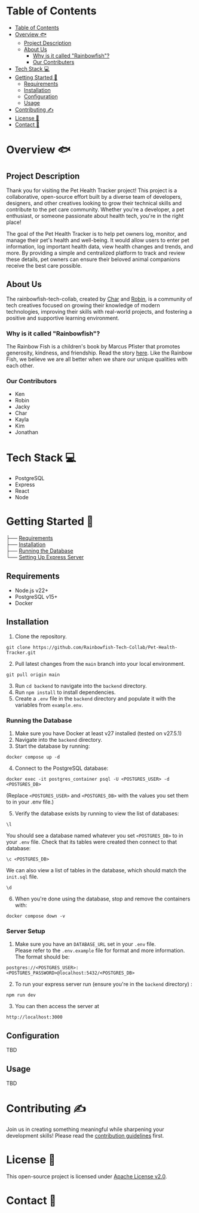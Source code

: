 # Table of Contents

- [Table of Contents](#table-of-contents)
- [Overview 🐟](#overview-)
	- [Project Description](#project-description)
	- [About Us](#about-us)
		- [Why is it called "Rainbowfish"?](#why-is-it-called-rainbowfish)
		- [Our Contributers](#our-contributers)
- [Tech Stack 💻](#tech-stack-)
- [Getting Started 🚀](#getting-started-)
	- [Requirements](#requirements)
	- [Installation](#installation)
	- [Configuration](#configuration)
	- [Usage](#usage)
- [Contributing ✍️](#contributing-️)
- [License 📃](#license-)
- [Contact 💬](#contact-)

# Overview 🐟

## Project Description

Thank you for visiting the Pet Health Tracker project! This project is a collaborative, open-source effort built by a diverse team of developers, designers, and other creatives looking to grow their technical skills and contribute to the pet care community. Whether you're a developer, a pet enthusiast, or someone passionate about health tech, you're in the right place!

The goal of the Pet Health Tracker is to help pet owners log, monitor, and manage their pet's health and well-being. It would allow users to enter pet information, log important health data, view health changes and trends, and more. By providing a simple and centralized platform to track and review these details, pet owners can ensure their beloved animal companions receive the best care possible.

## About Us

The rainbowfish-tech-collab, created by [Char](https://github.com/charburton18) and [Robin](https://github.com/robinallenaz), is a community of tech creatives focused on growing their knowledge of modern technologies, improving their skills with real-world projects, and fostering a positive and supportive learning environment.

### Why is it called "Rainbowfish"?

The Rainbow Fish is a children's book by Marcus Pfister that promotes generosity, kindness, and friendship. Read the story [here](https://milldamschool.org/wp-content/uploads/sites/4/2022/09/The_rainbow_fish.pdf). Like the Rainbow Fish, we believe we are all better when we share our unique qualities with each other.

### Our Contributors
- Ken
- Robin
- Jacky
- Char
- Kayla
- Kim
- Jonathan 

# Tech Stack 💻

- PostgreSQL
- Express
- React
- Node

# Getting Started 🚀
├── [Requirements](#requirements)  
├── [Installation](#installation)  
├── [Running the Database](#running-the-database)  
└── [Setting Up Express Server](#server-setup)

## Requirements

- Node.js v22+
- PostgreSQL v15+
- Docker

## Installation

1. Clone the repository.  
```
git clone https://github.com/Rainbowfish-Tech-Collab/Pet-Health-Tracker.git
```

2. Pull latest changes from the `main` branch into your local environment.
```
git pull origin main
```

3. Run `cd backend` to navigate into the `backend` directory.
4. Run `npm install` to install dependencies.
5. Create a `.env` file in the `backend` directory and populate it with the variables from `example.env`.

### Running the Database
1. Make sure you have Docker at least v27 installed (tested on v27.5.1)
2. Navigate into the `backend` directory.
3. Start the database by running:
```
docker compose up -d
```
4. Connect to the PostgreSQL database:
```
docker exec -it postgres_container psql -U <POSTGRES_USER> -d <POSTGRES_DB>
```
(Replace `<POSTGRES_USER>` and `<POSTGRES_DB>` with the values you set them to in your .env file.)

5. Verify the database exists by running to view the list of databases:
```
\l
```
You should see a database named whatever you set `<POSTGRES_DB>` to in your `.env` file. Check that its tables were created then connect to that database:
```
\c <POSTGRES_DB>
```
We can also view a list of tables in the database, which should match the `init.sql` file.
```
\d 
```

6. When you're done using the database, stop and remove the containers with:
```
docker compose down -v
```

### Server Setup
1. Make sure you have an `DATABASE_URL` set in your `.env` file.  
Please refer to the `.env.example` file for format and more information.  
The format should be:  
```
postgres://<POSTGRES_USER>:<POSTGRES_PASSWORD>@localhost:5432/<POSTGRES_DB>
```  


2. To run your express server run (ensure you're in the `backend` directory) : 

```
npm run dev
```

3. You can then access the server at 

```
http://localhost:3000
```

## Configuration

TBD

## Usage

TBD

# Contributing ✍️

Join us in creating something meaningful while sharpening your development skills! Please read the [contribution guidelines](https://github.com/Rainbowfish-Tech-Collab/Pet-Health-Tracker/blob/main/CONTRIBUTING.md) first.

# License 📃

This open-source project is licensed under [Apache License v2.0](https://www.apache.org/licenses/LICENSE-2.0).

# Contact 💬
